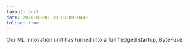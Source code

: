 ```yaml
---
layout: post
date: 2020-03-01 00:00:00-0400
inline: true
---
```


Our ML innovation unit has turned into a full fledged startup, ByteFuse.
